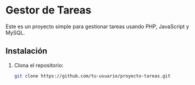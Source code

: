 # Gestor de Tareas

Este es un proyecto simple para gestionar tareas usando PHP, JavaScript y MySQL.

## Instalación

1. Clona el repositorio:
   ```bash
   git clone https://github.com/tu-usuario/proyecto-tareas.git